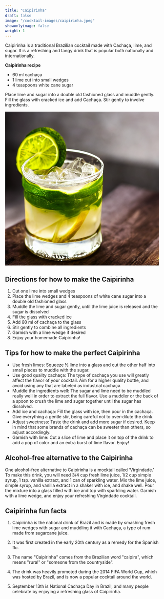 ```yaml
---
title: "Caipirinha"
draft: false
image: "/cocktail-images/caipirinha.jpeg"
showonlyimage: false
weight: 1
---
```


Caipirinha is a traditional Brazilian cocktail made with Cachaça, lime, and sugar. It is a refreshing and tangy drink that is popular both nationally and internationally.

<!--more-->

**Caipirinha recipe**

- 60 ml cachaça
- 1 lime cut into small wedges
- 4 teaspoons white cane sugar


Place lime and sugar into a double old fashioned glass and muddle gently. Fill the glass with cracked ice and add Cachaça. Stir gently to involve ingredients.

![](/cocktail-images/caipirinha.jpeg)


## Directions for how to make the Caipirinha

1. Cut one lime into small wedges
2. Place the lime wedges and 4 teaspoons of white cane sugar into a double old fashioned glass
3. Muddle the lime and sugar gently, until the lime juice is released and the sugar is dissolved
4. Fill the glass with cracked ice
5. Add 60 ml of cachaça to the glass
6. Stir gently to combine all ingredients
7. Garnish with a lime wedge if desired
8. Enjoy your homemade Caipirinha!

## Tips for how to make the perfect Caipirinha

- Use fresh limes: Squeeze ½ lime into a glass and cut the other half into small pieces to muddle with the sugar.
- Use good quality cachaça: The type of cachaça you use will greatly affect the flavor of your cocktail. Aim for a higher quality bottle, and avoid using any that are labeled as industrial cachaça.
- Muddle the ingredients well: The sugar and lime need to be muddled really well in order to extract the full flavor. Use a muddler or the back of a spoon to crush the lime and sugar together until the sugar has dissolved.
- Add ice and cachaça: Fill the glass with ice, then pour in the cachaça. Give everything a gentle stir, being careful not to over-dilute the drink.
- Adjust sweetness: Taste the drink and add more sugar if desired. Keep in mind that some brands of cachaça can be sweeter than others, so adjust accordingly.
- Garnish with lime: Cut a slice of lime and place it on top of the drink to add a pop of color and an extra burst of lime flavor. Enjoy!

## Alcohol-free alternative to the Caipirinha

One alcohol-free alternative to Caipirinha is a mocktail called ‘Virgindade.’ To make this drink, you will need 3/4 cup fresh lime juice, 1/2 cup simple syrup, 1 tsp. vanilla extract, and 1 can of sparkling water. Mix the lime juice, simple syrup, and vanilla extract in a shaker with ice, and shake well. Pour the mixture into a glass filled with ice and top with sparkling water. Garnish with a lime wedge, and enjoy your refreshing Virgindade cocktail.

## Caipirinha fun facts

1. Caipirinha is the national drink of Brazil and is made by smashing fresh lime wedges with sugar and muddling it with Cachaça, a type of rum made from sugarcane juice. 

2. It was first created in the early 20th century as a remedy for the Spanish flu. 

3. The name "Caipirinha" comes from the Brazilian word "caipira", which means "rural" or "someone from the countryside". 

4. The drink was heavily promoted during the 2014 FIFA World Cup, which was hosted by Brazil, and is now a popular cocktail around the world. 

5. September 13th is National Cachaça Day in Brazil, and many people celebrate by enjoying a refreshing glass of Caipirinha.
